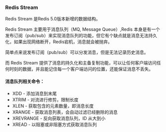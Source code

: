 ### Redis Stream

Redis Stream 是Redis 5.0版本新增的数据结构。

Redis Stream 主要用于消息队列（MQ, Message Queue）,Redis 本身是有一个 发布订阅（pub/sub）来实现消息队列的功能，但它有个缺点就是消息无法持久化，如果出现网络断开，Redis宕机，消息就会被抛弃。

简单点来说发布订阅（pub/sub）可以分发消息，但是无法记录历史消息。

而 Redis Stream 提供了消息的持久化和主备复制功能，可以让任何客户端访问任何时刻的数据，并且能记住每一个客户端访问的位置，还能保证消息不丢失。



#### 消息队列相关命令：

- XDD - 添加消息到末尾
- XTRIM - 对流进行修剪，限制长度
- XLEN - 获取包含的元素数量，即消息长度
- XRANGE - 获取消息列表，会自动过滤已经删除的消息
- XREVRANGE - 反向获取消息队列，ID 从大到小
- XREAD  - 以阻塞或非阻塞方式获取消息队列
